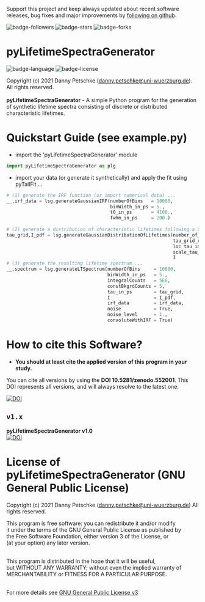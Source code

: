 Support this project and keep always updated about recent software releases, bug fixes and major improvements by [following on github](https://github.com/dpscience?tab=followers).

![badge-followers](https://img.shields.io/github/followers/dpscience?style=social)
![badge-stars](https://img.shields.io/github/stars/dpscience/pyLifetimeSpectraGenerator?style=social)
![badge-forks](https://img.shields.io/github/forks/dpscience/pyLifetimeSpectraGenerator?style=social)

# pyLifetimeSpectraGenerator

![badge-language](https://img.shields.io/badge/language-Python-blue)
![badge-license](https://img.shields.io/badge/license-GPL-blue)

Copyright (c) 2021 Danny Petschke (danny.petschke@uni-wuerzburg.de). All rights reserved.<br><br>
<b>pyLifetimeSpectraGenerator</b> - A simple Python program for the generation of synthetic lifetime spectra consisting of discrete or distributed characteristic lifetimes.

# Quickstart Guide (see example.py)

* import the 'pyLifetimeSpectraGenerator' module

```python
import pyLifetimeSpectraGenerator as plg
```

* import your data (or generate it synthetically) and apply the fit using pyTailFit ...

```python
# (1) generate the IRF function (or import numerical data) ...
__,irf_data = lsg.generateGaussianIRF(numberOfBins   = 10000,
                                      binWidth_in_ps = 5.,
                                      t0_in_ps       = 4100.,
                                      fwhm_in_ps     = 200.)
        
# (2) generate a distribution of characteristic lifetimes following a Gaussian function ...
tau_grid,I_pdf = lsg.generateGaussianDistributionOfLifetimes(number_of_tau_grid_points = 10000,
                                                             tau_grid_range_in_ps      = [10.,5000.],
                                                             loc_tau_in_ps             = [170.,380.,1400.,1500.], # mean of Gaussians
                                                             scale_tau_in_ps           = [5.,5.,50.,50.], # standard deviation of Gaussians
                                                             I                         = [0.25,0.15,0.015,0.585]) # relative contributions
# (3) generate the resulting lifetime spectrum ...
__,spectrum = lsg.generateLTSpectrum(numberOfBins     = 10000,
                                     binWidth_in_ps   = 5.,
                                     integralCounts   = 5E6,
                                     constBkgrdCounts = 5,
                                     tau_in_ps        = tau_grid,
                                     I                = I_pdf,
                                     irf_data         = irf_data,                   
                                     noise            = True,                 
                                     noise_level      = 1.,                   
                                     convoluteWithIRF = True)
```

# How to cite this Software?

* <b>You should at least cite the applied version of this program in your study.</b><br>

You can cite all versions by using the <b>DOI 10.5281/zenodo.552001</b>. This DOI represents all versions, and will always resolve to the latest one.<br>

[![DOI](https://zenodo.org/badge/DOI/10.5281/zenodo.552001.svg)](https://doi.org/10.5281/zenodo.408955036)

## ``v1.x``
<b>pyLifetimeSpectraGenerator v1.0</b><br>[![DOI](https://zenodo.org/badge/DOI/10.5281/zenodo.552001.svg)](https://doi.org/10.5281/zenodo.408955036)<br>
 
 # License of pyLifetimeSpectraGenerator (GNU General Public License) 
 Copyright (c) 2021 Danny Petschke (danny.petschke@uni-wuerzburg.de) All rights reserved.<br>

<p align="justify">This program is free software: you can redistribute it and/or modify<br>
it under the terms of the GNU General Public License as published by<br>
the Free Software Foundation, either version 3 of the License, or<br>
(at your option) any later version.<br><br>

This program is distributed in the hope that it will be useful,<br>
but WITHOUT ANY WARRANTY; without even the implied warranty of<br>
MERCHANTABILITY or FITNESS FOR A PARTICULAR PURPOSE.<br><br></p>

For more details see [GNU General Public License v3](https://www.gnu.org/licenses/gpl-3.0)

